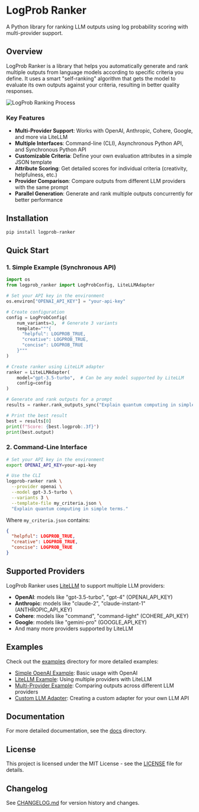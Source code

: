 # LogProb Ranker

A Python library for ranking LLM outputs using log probability scoring with multi-provider support.

## Overview

LogProb Ranker is a library that helps you automatically generate and rank multiple outputs from language models according to specific criteria you define. It uses a smart "self-ranking" algorithm that gets the model to evaluate its own outputs against your criteria, resulting in better quality responses.

![LogProb Ranking Process](https://github.com/yourusername/logprob-ranker/raw/main/docs/images/logprob-ranking.png)

### Key Features

- **Multi-Provider Support**: Works with OpenAI, Anthropic, Cohere, Google, and more via LiteLLM
- **Multiple Interfaces**: Command-line (CLI), Asynchronous Python API, and Synchronous Python API
- **Customizable Criteria**: Define your own evaluation attributes in a simple JSON template
- **Attribute Scoring**: Get detailed scores for individual criteria (creativity, helpfulness, etc.)
- **Provider Comparison**: Compare outputs from different LLM providers with the same prompt
- **Parallel Generation**: Generate and rank multiple outputs concurrently for better performance

## Installation

```bash
pip install logprob-ranker
```

## Quick Start

### 1. Simple Example (Synchronous API)

```python
import os
from logprob_ranker import LogProbConfig, LiteLLMAdapter

# Set your API key in the environment
os.environ["OPENAI_API_KEY"] = "your-api-key"

# Create configuration
config = LogProbConfig(
    num_variants=3,  # Generate 3 variants
    template="""{ 
      "helpful": LOGPROB_TRUE,
      "creative": LOGPROB_TRUE,
      "concise": LOGPROB_TRUE
    }"""
)

# Create ranker using LiteLLM adapter
ranker = LiteLLMAdapter(
    model="gpt-3.5-turbo",  # Can be any model supported by LiteLLM
    config=config
)

# Generate and rank outputs for a prompt
results = ranker.rank_outputs_sync("Explain quantum computing in simple terms.")

# Print the best result
best = results[0]
print(f"Score: {best.logprob:.3f}")
print(best.output)
```

### 2. Command-Line Interface

```bash
# Set your API key in the environment
export OPENAI_API_KEY=your-api-key

# Use the CLI
logprob-ranker rank \
  --provider openai \
  --model gpt-3.5-turbo \
  --variants 3 \
  --template-file my_criteria.json \
  "Explain quantum computing in simple terms."
```

Where `my_criteria.json` contains:

```json
{
  "helpful": LOGPROB_TRUE,
  "creative": LOGPROB_TRUE,
  "concise": LOGPROB_TRUE
}
```

## Supported Providers

LogProb Ranker uses [LiteLLM](https://github.com/BerriAI/litellm) to support multiple LLM providers:

- **OpenAI**: models like "gpt-3.5-turbo", "gpt-4" (OPENAI_API_KEY)
- **Anthropic**: models like "claude-2", "claude-instant-1" (ANTHROPIC_API_KEY)
- **Cohere**: models like "command", "command-light" (COHERE_API_KEY)
- **Google**: models like "gemini-pro" (GOOGLE_API_KEY)
- And many more providers supported by LiteLLM

## Examples

Check out the [examples](examples/) directory for more detailed examples:

- [Simple OpenAI Example](examples/simple_openai_example.py): Basic usage with OpenAI
- [LiteLLM Example](examples/litellm_example.py): Using multiple providers with LiteLLM
- [Multi-Provider Example](examples/multi_provider_example.py): Comparing outputs across different LLM providers
- [Custom LLM Adapter](examples/custom_llm_adapter.py): Creating a custom adapter for your own LLM API

## Documentation

For more detailed documentation, see the [docs](docs/) directory.

## License

This project is licensed under the MIT License - see the [LICENSE](LICENSE) file for details.

## Changelog

See [CHANGELOG.md](CHANGELOG.md) for version history and changes.
